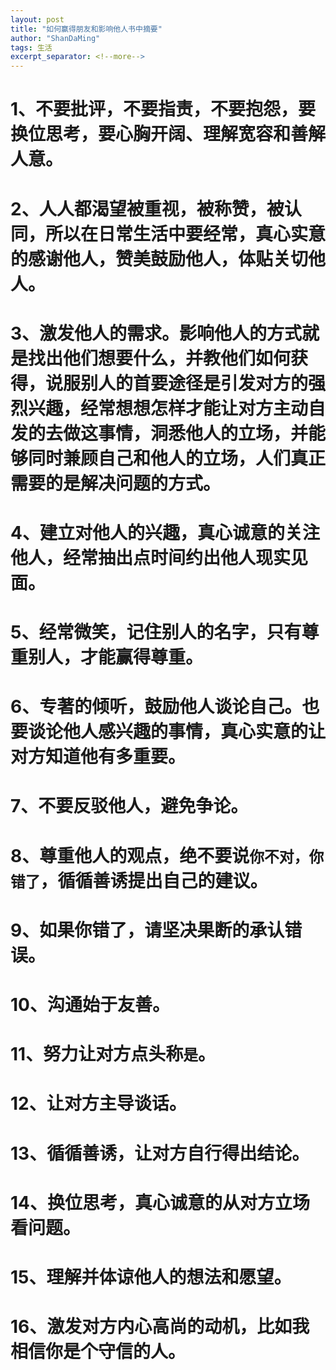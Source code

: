 ```yaml
---
layout: post
title: "如何赢得朋友和影响他人书中摘要"
author: "ShanDaMing"
tags: 生活
excerpt_separator: <!--more-->
---
```


# 1、不要批评，不要指责，不要抱怨，要换位思考，要心胸开阔、理解宽容和善解人意。<!--more-->

# 2、人人都渴望被重视，被称赞，被认同，所以在日常生活中要经常，真心实意的感谢他人，赞美鼓励他人，体贴关切他人。

# 3、激发他人的需求。影响他人的方式就是找出他们想要什么，并教他们如何获得，说服别人的首要途径是引发对方的强烈兴趣，经常想想怎样才能让对方主动自发的去做这事情，洞悉他人的立场，并能够同时兼顾自己和他人的立场，人们真正需要的是解决问题的方式。

# 4、建立对他人的兴趣，真心诚意的关注他人，经常抽出点时间约出他人现实见面。

# 5、经常微笑，记住别人的名字，只有尊重别人，才能赢得尊重。

# 6、专著的倾听，鼓励他人谈论自己。也要谈论他人感兴趣的事情，真心实意的让对方知道他有多重要。

# 7、不要反驳他人，避免争论。

# 8、尊重他人的观点，绝不要说`你不对，你错了`，循循善诱提出自己的建议。

# 9、如果你错了，请坚决果断的承认错误。

# 10、沟通始于友善。

# 11、努力让对方点头称`是`。

# 12、让对方主导谈话。

# 13、循循善诱，让对方自行得出结论。

# 14、换位思考，真心诚意的从对方立场看问题。

# 15、理解并体谅他人的想法和愿望。

# 16、激发对方内心高尚的动机，比如我相信你是个守信的人。
